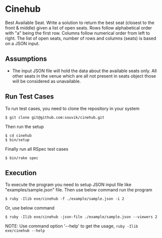 # Cinehub

Best Available Seat. Write a solution to return the best seat (closest to the front & middle) given a list of open seats. Rows follow alphabetical order with "a" being the first row. Columns follow numerical order from left to right.
The list of open seats, number of rows and columns (seats) is based on a JSON input.

## Assumptions
- The input JSON file will hold the data about the available seats only. All other seats in the venue which are all not present in seats object those will be considered as unavailable.

## Run Test Cases
To run test cases, you need to clone the repository in your system
```
$ git clone git@github.com:souvik/cinehub.git
```

Then run the setup
```
$ cd cinehub
$ bin/setup
```

Finally run all RSpec test cases
```
$ bin/rake spec
```

## Execution
To execute the program you need to setup JSON input file like "examples/sample.json" file. Then use below command run the program
```
$ ruby -Ilib exe/cinehub -f ./example/sample.json -i 2
```
Or, use below command
```
$ ruby -Ilib exe/cinehub -json-file ./example/sample.json --viewers 2
```

NOTE: Use command option '--help' to get the usage, `ruby -Ilib exe/cinehub --help`

